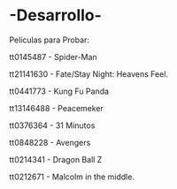 # -Desarrollo-





Peliculas para Probar:

tt0145487 - Spider-Man

tt21141630 - Fate/Stay Night: Heavens Feel.

tt0441773 - Kung Fu Panda

tt13146488 - Peacemeker

tt0376364 - 31 Minutos

tt0848228 - Avengers

tt0214341 - Dragon Ball Z

tt0212671 - Malcolm in the middle.